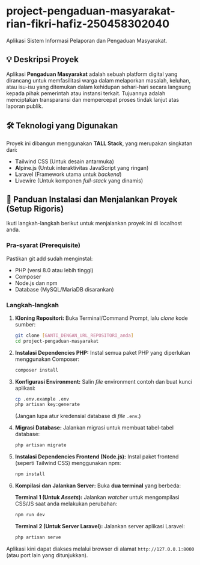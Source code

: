 # project-pengaduan-masyarakat-rian-fikri-hafiz-250458302040

Aplikasi Sistem Informasi Pelaporan dan Pengaduan Masyarakat.

## 💡 Deskripsi Proyek

Aplikasi **Pengaduan Masyarakat** adalah sebuah platform digital yang dirancang untuk memfasilitasi warga dalam melaporkan masalah, keluhan, atau isu-isu yang ditemukan dalam kehidupan sehari-hari secara langsung kepada pihak pemerintah atau instansi terkait. Tujuannya adalah menciptakan transparansi dan mempercepat proses tindak lanjut atas laporan publik.

## 🛠️ Teknologi yang Digunakan

Proyek ini dibangun menggunakan **TALL Stack**, yang merupakan singkatan dari:

* **T**ailwind CSS (Untuk desain antarmuka)
* **A**lpine.js (Untuk interaktivitas JavaScript yang ringan)
* **L**aravel (Framework utama untuk *backend*)
* **L**ivewire (Untuk komponen *full-stack* yang dinamis)

## 🚀 Panduan Instalasi dan Menjalankan Proyek (Setup Rigoris)

Ikuti langkah-langkah berikut untuk menjalankan proyek ini di localhost anda.

### Pra-syarat (Prerequisite)

Pastikan git add sudah menginstal:
* PHP (versi 8.0 atau lebih tinggi)
* Composer
* Node.js dan npm
* Database (MySQL/MariaDB disarankan)

### Langkah-langkah

1.  **Kloning Repositori:**
    Buka Terminal/Command Prompt, lalu *clone* kode sumber:
    ```bash
    git clone [GANTI_DENGAN_URL_REPOSITORI_anda]
    cd project-pengaduan-masyarakat
    ```

2.  **Instalasi Dependencies PHP:**
    Instal semua paket PHP yang diperlukan menggunakan Composer:
    ```bash
    composer install
    ```

3.  **Konfigurasi Environment:**
    Salin *file* environment contoh dan buat kunci aplikasi:
    ```bash
    cp .env.example .env
    php artisan key:generate
    ```
    (Jangan lupa atur kredensial database di *file* `.env`.)

4.  **Migrasi Database:**
    Jalankan migrasi untuk membuat tabel-tabel database:
    ```bash
    php artisan migrate
    ```

5.  **Instalasi Dependencies Frontend (Node.js):**
    Instal paket frontend (seperti Tailwind CSS) menggunakan npm:
    ```bash
    npm install
    ```

6.  **Kompilasi dan Jalankan Server:**
    Buka **dua terminal** yang berbeda:

    **Terminal 1 (Untuk *Assets*):**
    Jalankan *watcher* untuk mengompilasi CSS/JS saat anda melakukan perubahan:
    ```bash
    npm run dev
    ```

    **Terminal 2 (Untuk Server Laravel):**
    Jalankan server aplikasi Laravel:
    ```bash
    php artisan serve
    ```

Aplikasi kini dapat diakses melalui browser di alamat `http://127.0.0.1:8000` (atau port lain yang ditunjukkan).

